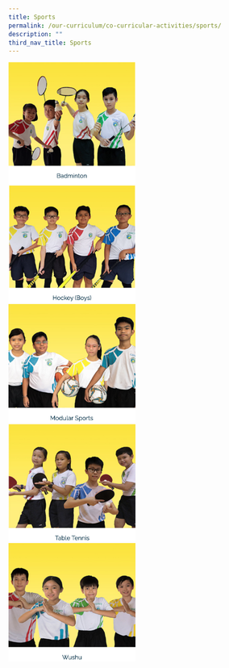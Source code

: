 ```yaml
---
title: Sports
permalink: /our-curriculum/co-curricular-activities/sports/
description: ""
third_nav_title: Sports
---
```

<a href="https://staging.d6400o65xh90r.amplifyapp.com/our-curriculum/co-curricular-activities/sports/badminton/">
<img src="/images/badminton.png" alt="badminton" 
     style="width:50%">
</a>

<a href="https://staging.d6400o65xh90r.amplifyapp.com/our-curriculum/co-curricular-activities/sports/hockey/">
<img src="/images/hockey.png" alt="hockey" 
     style="width:50%">
</a>

<a href="https://staging.d6400o65xh90r.amplifyapp.com/our-curriculum/co-curricular-activities/sports/modular-sports/">
<img src="/images/Modular%20sports.png" alt="modular sports" 
     style="width:50%">
</a>

<a href="https://staging.d6400o65xh90r.amplifyapp.com/our-curriculum/co-curricular-activities/sports/table-tennis/">
<img src="/images/table%20tennis.png" alt="table tennis" 
     style="width:50%">
</a>

<a href="https://staging.d6400o65xh90r.amplifyapp.com/our-curriculum/co-curricular-activities/sports/wushu/">
<img src="/images/wushu.png" alt="wushu" 
     style="width:50%">
</a>

